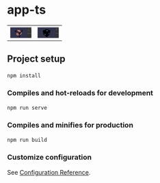 # app-ts

<table>
  <tr>
    <td> <img src="https://github.com/r2d2Proton/app-ts/blob/main/spacehenry.png?raw=true"  alt="Space Henry" width=50></td>
    <td><img src="https://github.com/r2d2Proton/app-ts/blob/main/LottieAnimatedTexture.png?raw=true" alt="Hamster" width=50></td>
  </tr> 
</table>

## Project setup
```
npm install
```

### Compiles and hot-reloads for development
```
npm run serve
```

### Compiles and minifies for production
```
npm run build
```

### Customize configuration
See [Configuration Reference](https://cli.vuejs.org/config/).
